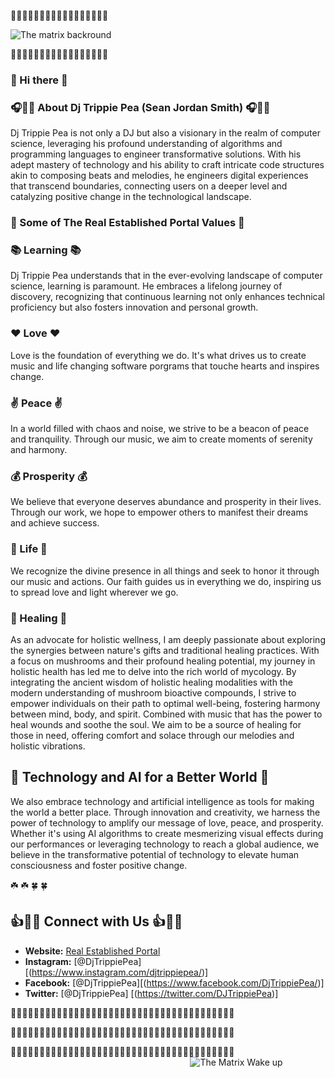 💎💎💎💎💎💎💎💎💎💎💎💎💎💎💎💎💎

![The matrix backround](https://github.com/DjTrippiePea/DjTrippiePea/assets/163033501/db5a1cff-8941-4762-bd28-52781347d00e)

💎💎💎💎💎💎💎💎💎💎💎💎💎💎💎💎💎
### 👋 Hi there 👋
### 🎧🎵🎶 About Dj Trippie Pea (Sean Jordan Smith) 🎧🎵🎶
Dj Trippie Pea is not only a DJ but also a visionary in the realm of computer science, leveraging his profound understanding of algorithms and programming languages to engineer transformative solutions. With his adept mastery of technology and his ability to craft intricate code structures akin to composing beats and melodies, he engineers digital experiences that transcend boundaries, connecting users on a deeper level and catalyzing positive change in the technological landscape.

### 💎 Some of The Real Established Portal Values 💎

### 📚 Learning 📚
Dj Trippie Pea understands that in the ever-evolving landscape of computer science, learning is paramount. He embraces a lifelong journey of discovery, recognizing that continuous learning not only enhances technical proficiency but also fosters innovation and personal growth.

### ❤️ Love ❤️
Love is the foundation of everything we do. It's what drives us to create music and life changing software porgrams that touche hearts and inspires change.

### ✌️ Peace ✌️
In a world filled with chaos and noise, we strive to be a beacon of peace and tranquility. Through our music, we aim to create moments of serenity and harmony.

### 💰 Prosperity 💰
We believe that everyone deserves abundance and prosperity in their lives. Through our work, we hope to empower others to manifest their dreams and achieve success.

### 🙏 Life 🙏
We recognize the divine presence in all things and seek to honor it through our music and actions. Our faith guides us in everything we do, inspiring us to spread love and light wherever we go.

### 🌿 Healing 🌿
As an advocate for holistic wellness, I am deeply passionate about exploring the synergies between nature's gifts and traditional healing practices. With a focus on mushrooms and their profound healing potential, my journey in holistic health has led me to delve into the rich world of mycology. By integrating the ancient wisdom of holistic healing modalities with the modern understanding of mushroom bioactive compounds, I strive to empower individuals on their path to optimal well-being, fostering harmony between mind, body, and spirit. Combined with music that has the power to heal wounds and soothe the soul. We aim to be a source of healing for those in need, offering comfort and solace through our melodies and holistic vibrations.

## 🤖 Technology and AI for a Better World 🤖

We also embrace technology and artificial intelligence as tools for making the world a better place. Through innovation and creativity, we harness the power of technology to amplify our message of love, peace, and prosperity. Whether it's using AI algorithms to create mesmerizing visual effects during our performances or leveraging technology to reach a global audience, we believe in the transformative potential of technology to elevate human consciousness and foster positive change.
 
  ☘️ ☘️
  🍀 🍀  

## 👍📱🔔 Connect with Us 👍📱🔔

- **Website:** [Real Established Portal]([therealestablishedportal.myportfolio.com](https://therealestablishedportal.myportfolio.com/))
- **Instagram:** [@DjTrippiePea] [(https://www.instagram.com/djtrippiepea/)]
- **Facebook:** [@DjTrippiePea][(https://www.facebook.com/DjTrippiePea/)]
- **Twitter:** [@DjTrippiePea] [(https://twitter.com/DJTrippiePea)]

💎💎💎💎💎💎💎💎💎💎💎💎💎💎💎💎💎💎💎💎💎💎💎💎💎💎💎💎💎💎💎💎💎💎💎💎💎💎💎

💎💎💎💎💎💎💎💎💎💎💎💎💎💎💎💎💎💎💎💎💎💎💎💎💎💎💎💎💎💎💎💎💎💎💎💎💎💎💎

💎💎💎💎💎💎💎💎💎💎💎💎💎💎💎💎💎💎💎💎💎💎💎💎💎💎💎💎💎💎💎💎💎💎💎💎💎💎💎
 $~~~~~~~~~~~~~~~~~~~~~~~~~~~~~~~~~~~~~~~~~~~~~~~~~~~~~~~~~~~~~~~~~~~~~~~~~$![The Matrix Wake up](https://github.com/DjTrippiePea/DjTrippiePea/assets/163033501/038691a4-7cf3-46c6-8bd8-6e7dc5868d95)

<!--https://github.com/MarikIshtar007/MarikIshtar007/blob/master/images/matrix.gif
**DjTrippiePea/DjTrippiePea** is a ✨ _special_ ✨ repository because its `README.md` (this file) appears on your GitHub profile.
                             

